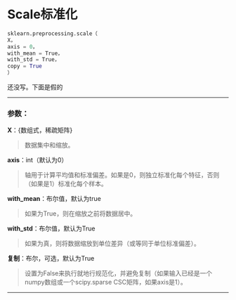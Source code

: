 # Scale标准化

```py
sklearn.preprocessing.scale（
X，
axis = 0，
with_mean = True，
with_std = True，
copy = True 
）
```

还没写。下面是假的

---

### 参数：

**X**：{数组式，稀疏矩阵}

> 数据集中和缩放。

**axis**：int（默认为0）

> 轴用于计算平均值和标准偏差。如果是0，则独立标准化每个特征，否则（如果是1）标准化每个样本。

**with\_mean**：布尔值，默认为true

> 如果为True，则在缩放之前将数据居中。

**with\_std**：布尔值，默认为True

> 如果为真，则将数据缩放到单位差异（或等同于单位标准偏差）。

**复制**：布尔，可选，默认为True

> 设置为False来执行就地行规范化，并避免复制（如果输入已经是一个numpy数组或一个scipy.sparse CSC矩阵，如果axis是1）。

---

### 



